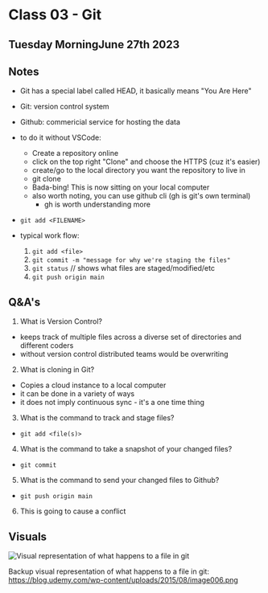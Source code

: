 # Class 03 - Git

## Tuesday MorningJune 27th 2023

## Notes
* Git has a special label called HEAD, it basically means "You Are Here"
* Git: version control system
* Github: commericial service for hosting the data

* to do it without VSCode:
  * Create a repository online
  * click on the top right "Clone" and choose the HTTPS (cuz it's easier)
  * create/go to the local directory you want the repository to live in
  * git clone <HTTPS PATH>
  * Bada-bing! This is now sitting on your local computer
  * also worth noting, you can use github cli (gh is git's own terminal)
    * gh is worth understanding more
* `git add <FILENAME>` 

* typical work flow:
  1. `git add <file>`
  1. `git commit -m "message for why we're staging the files"`
  1. `git status` // shows what files are staged/modified/etc
  1. `git push origin main`


## Q&A's
1. What is Version Control?
  * keeps track of multiple files across a diverse set of directories and different coders
  * without version control distributed teams would be overwriting 

2. What is cloning in Git?
  * Copies a cloud instance to a local computer
  * it can be done in a variety of ways
  * it does not imply continuous sync - it's a one time thing

3. What is the command to track and stage files?
  * `git add <file(s)>`

4. What is the command to take a snapshot of your changed files?
  * `git commit`

5. What is the command to send your changed files to Github?
  * `git push origin main`

6. This is going to cause a conflict


## Visuals

![Visual representation of what happens to a file in git](https://blog.udemy.com/wp-content/uploads/2015/08/image006.png)

Backup visual representation of what happens to a file in git: https://blog.udemy.com/wp-content/uploads/2015/08/image006.png
